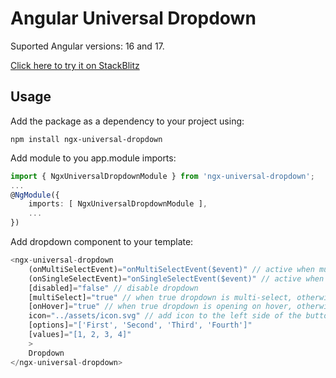 # Angular Universal Dropdown

Suported Angular versions: 16 and 17.

[Click here to try it on StackBlitz](https://stackblitz.com/edit/stackblitz-starters-3z8ma9)

## Usage
Add the package as a dependency to your project using:

```
npm install ngx-universal-dropdown
```

Add module to you app.module imports:

```typescript
import { NgxUniversalDropdownModule } from 'ngx-universal-dropdown';
...
@NgModule({
    imports: [ NgxUniversalDropdownModule ],
    ...
})
```

Add dropdown component to your template:

```typescript
<ngx-universal-dropdown
    (onMultiSelectEvent)="onMultiSelectEvent($event)" // active when multiSelect is true
    (onSingleSelectEvent)="onSingleSelectEvent($event)" // active when multiSelect is false
    [disabled]="false" // disable dropdown
    [multiSelect]="true" // when true dropdown is multi-select, otherwise is single-select (default value: false)
    [onHover]="true" // when true dropdown is opening on hover, otherwise on click (default value: false)
    icon="../assets/icon.svg" // add icon to the left side of the button - optional
    [options]="['First', 'Second', 'Third', 'Fourth']"
    [values]="[1, 2, 3, 4]"
    >
    Dropdown
</ngx-universal-dropdown>
  ```
